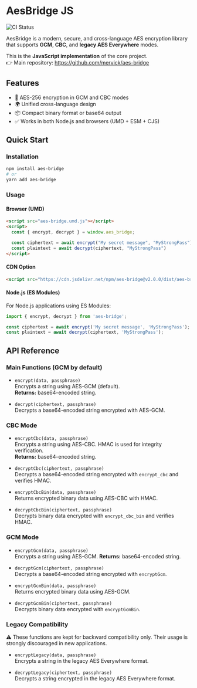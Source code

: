 # AesBridge JS
![CI Status](https://github.com/mervick/aes-bridge-js/actions/workflows/tests.yml/badge.svg)

AesBridge is a modern, secure, and cross-language AES encryption library that supports **GCM**, **CBC**, and **legacy AES Everywhere** modes.

This is the **JavaScript implementation** of the core project.  
👉 Main repository: https://github.com/mervick/aes-bridge

## Features

- 🔐 AES-256 encryption in GCM and CBC modes
- 🌍 Unified cross-language design
- 📦 Compact binary format or base64 output
- ✅ Works in both Node.js and browsers (UMD + ESM + CJS)

## Quick Start

### Installation

```bash
npm install aes-bridge
# or
yarn add aes-bridge
```

### Usage

#### Browser (UMD)

```html
<script src="aes-bridge.umd.js"></script>
<script>
  const { encrypt, decrypt } = window.aes_bridge;

  const ciphertext = await encrypt("My secret message", "MyStrongPass")
  const plaintext = await decrypt(ciphertext, "MyStrongPass")
</script>
```

#### CDN Option
```html
<script src="https://cdn.jsdelivr.net/npm/aes-bridge@v2.0.0/dist/aes-bridge.umd.js"></script>
```

#### Node.js (ES Modules)
For Node.js applications using ES Modules:

```js
import { encrypt, decrypt } from 'aes-bridge';

const ciphertext = await encrypt('My secret message', 'MyStrongPass');
const plaintext = await decrypt(ciphertext, 'MyStrongPass');

```


## API Reference

### Main Functions (GCM by default)

- `encrypt(data, passphrase)`  
  Encrypts a string using AES-GCM (default).  
  **Returns:** base64-encoded string.
  
- `decrypt(ciphertext, passphrase)`  
  Decrypts a base64-encoded string encrypted with AES-GCM.

### CBC Mode

- `encryptCbc(data, passphrase)`  
  Encrypts a string using AES-CBC. 
  HMAC is used for integrity verification.  
  **Returns:** base64-encoded string.  

- `decryptCbc(ciphertext, passphrase)`  
  Decrypts a base64-encoded string encrypted with `encrypt_cbc` and verifies HMAC.

- `encryptCbcBin(data, passphrase)`  
  Returns encrypted binary data using AES-CBC with HMAC.

- `decryptCbcBin(ciphertext, passphrase)`  
  Decrypts binary data encrypted with `encrypt_cbc_bin` and verifies HMAC.

### GCM Mode

- `encryptGcm(data, passphrase)`  
  Encrypts a string using AES-GCM.
  **Returns:** base64-encoded string.

- `decryptGcm(ciphertext, passphrase)`  
  Decrypts a base64-encoded string encrypted with `encryptGcm`.

- `encryptGcmBin(data, passphrase)`  
  Returns encrypted binary data using AES-GCM.

- `decryptGcmBin(ciphertext, passphrase)`  
  Decrypts binary data encrypted with `encryptGcmBin`.

### Legacy Compatibility

⚠️ These functions are kept for backward compatibility only.
Their usage is strongly discouraged in new applications.

- `encryptLegacy(data, passphrase)`  
  Encrypts a string in the legacy AES Everywhere format.  

- `decryptLegacy(ciphertext, passphrase)`  
  Decrypts a string encrypted in the legacy AES Everywhere format.

